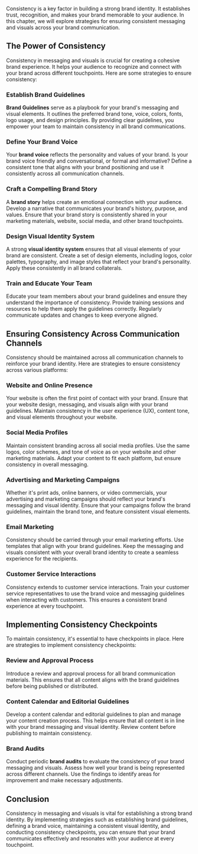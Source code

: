 
Consistency is a key factor in building a strong brand identity. It establishes trust, recognition, and makes your brand memorable to your audience. In this chapter, we will explore strategies for ensuring consistent messaging and visuals across your brand communication.

The Power of Consistency
------------------------

Consistency in messaging and visuals is crucial for creating a cohesive brand experience. It helps your audience to recognize and connect with your brand across different touchpoints. Here are some strategies to ensure consistency:

### Establish Brand Guidelines

**Brand Guidelines** serve as a playbook for your brand's messaging and visual elements. It outlines the preferred brand tone, voice, colors, fonts, logo usage, and design principles. By providing clear guidelines, you empower your team to maintain consistency in all brand communications.

### Define Your Brand Voice

Your **brand voice** reflects the personality and values of your brand. Is your brand voice friendly and conversational, or formal and informative? Define a consistent tone that aligns with your brand positioning and use it consistently across all communication channels.

### Craft a Compelling Brand Story

A **brand story** helps create an emotional connection with your audience. Develop a narrative that communicates your brand's history, purpose, and values. Ensure that your brand story is consistently shared in your marketing materials, website, social media, and other brand touchpoints.

### Design Visual Identity System

A strong **visual identity system** ensures that all visual elements of your brand are consistent. Create a set of design elements, including logos, color palettes, typography, and image styles that reflect your brand's personality. Apply these consistently in all brand collaterals.

### Train and Educate Your Team

Educate your team members about your brand guidelines and ensure they understand the importance of consistency. Provide training sessions and resources to help them apply the guidelines correctly. Regularly communicate updates and changes to keep everyone aligned.

Ensuring Consistency Across Communication Channels
--------------------------------------------------

Consistency should be maintained across all communication channels to reinforce your brand identity. Here are strategies to ensure consistency across various platforms:

### Website and Online Presence

Your website is often the first point of contact with your brand. Ensure that your website design, messaging, and visuals align with your brand guidelines. Maintain consistency in the user experience (UX), content tone, and visual elements throughout your website.

### Social Media Profiles

Maintain consistent branding across all social media profiles. Use the same logos, color schemes, and tone of voice as on your website and other marketing materials. Adapt your content to fit each platform, but ensure consistency in overall messaging.

### Advertising and Marketing Campaigns

Whether it's print ads, online banners, or video commercials, your advertising and marketing campaigns should reflect your brand's messaging and visual identity. Ensure that your campaigns follow the brand guidelines, maintain the brand tone, and feature consistent visual elements.

### Email Marketing

Consistency should be carried through your email marketing efforts. Use templates that align with your brand guidelines. Keep the messaging and visuals consistent with your overall brand identity to create a seamless experience for the recipients.

### Customer Service Interactions

Consistency extends to customer service interactions. Train your customer service representatives to use the brand voice and messaging guidelines when interacting with customers. This ensures a consistent brand experience at every touchpoint.

Implementing Consistency Checkpoints
------------------------------------

To maintain consistency, it's essential to have checkpoints in place. Here are strategies to implement consistency checkpoints:

### Review and Approval Process

Introduce a review and approval process for all brand communication materials. This ensures that all content aligns with the brand guidelines before being published or distributed.

### Content Calendar and Editorial Guidelines

Develop a content calendar and editorial guidelines to plan and manage your content creation process. This helps ensure that all content is in line with your brand messaging and visual identity. Review content before publishing to maintain consistency.

### Brand Audits

Conduct periodic **brand audits** to evaluate the consistency of your brand messaging and visuals. Assess how well your brand is being represented across different channels. Use the findings to identify areas for improvement and make necessary adjustments.

Conclusion
----------

Consistency in messaging and visuals is vital for establishing a strong brand identity. By implementing strategies such as establishing brand guidelines, defining a brand voice, maintaining a consistent visual identity, and conducting consistency checkpoints, you can ensure that your brand communicates effectively and resonates with your audience at every touchpoint.
